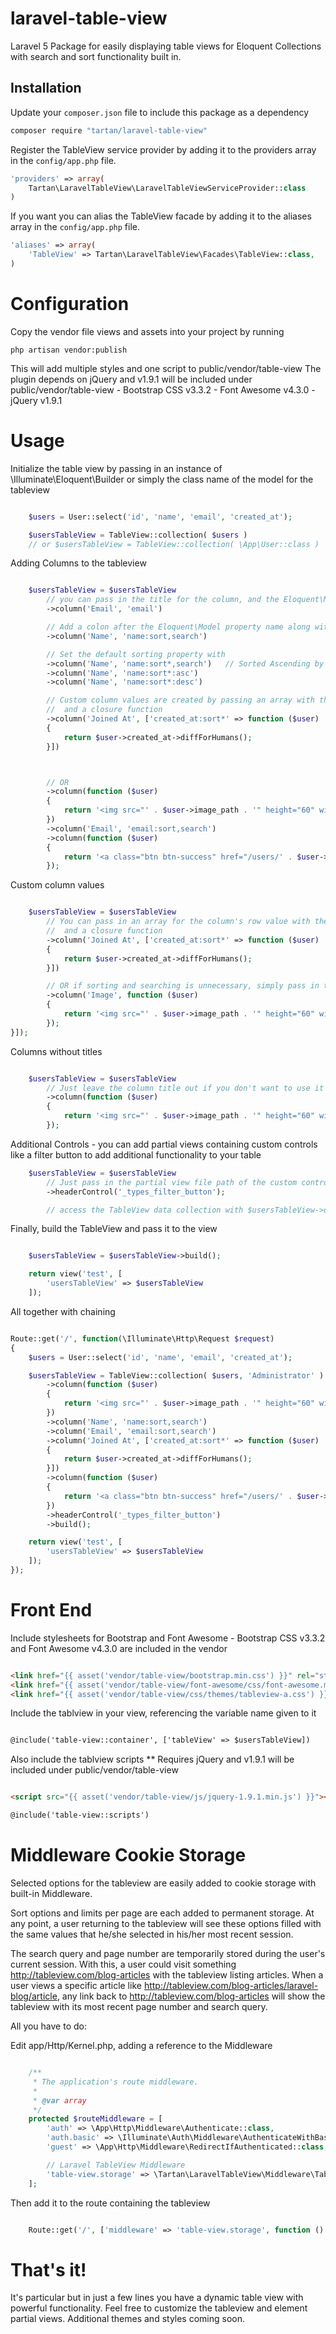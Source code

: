 # laravel-table-view

Laravel 5 Package for easily displaying table views for Eloquent Collections with search and sort functionality built in.

Installation
----

Update your `composer.json` file to include this package as a dependency
```bash
composer require "tartan/laravel-table-view"
```


Register the TableView service provider by adding it to the providers array in the `config/app.php` file.
```php
'providers' => array(
    Tartan\LaravelTableView\LaravelTableViewServiceProvider::class
)
```

If you want you can alias the TableView facade by adding it to the aliases array in the `config/app.php` file.
```php
'aliases' => array(
    'TableView' => Tartan\LaravelTableView\Facades\TableView::class,
)
```

# Configuration

Copy the vendor file views and assets into your project by running
```
php artisan vendor:publish
```

This will add multiple styles and one script to public/vendor/table-view
The plugin depends on jQuery and v1.9.1 will be included under public/vendor/table-view
	- Bootstrap CSS v3.3.2
	- Font Awesome v4.3.0
	- jQuery v1.9.1



# Usage

Initialize the table view by passing in an instance of \Illuminate\Eloquent\Builder or simply the class name of the model for the tableview
```php

	$users = User::select('id', 'name', 'email', 'created_at');

	$usersTableView = TableView::collection( $users )
	// or $usersTableView = TableView::collection( \App\User::class )

```

Adding Columns to the tableview
```php

	$usersTableView = $usersTableView
		// you can pass in the title for the column, and the Eloquent\Model property name
		->column('Email', 'email')

		// Add a colon after the Eloquent\Model property name along with sort and/or search to enable these options
		->column('Name', 'name:sort,search')

		// Set the default sorting property with 
		->column('Name', 'name:sort*,search')	// Sorted Ascending by default or specify
		->column('Name', 'name:sort*:asc')
		->column('Name', 'name:sort*:desc')

		// Custom column values are created by passing an array with the Eloquent\Model property name as the key
		//  and a closure function
		->column('Joined At', ['created_at:sort*' => function ($user) 
		{
			return $user->created_at->diffForHumans();
		}])



		// OR
		->column(function ($user) 
		{
			return '<img src="' . $user->image_path . '" height="60" width="60">';
		})
		->column('Email', 'email:sort,search')
		->column(function ($user) 
		{
			return '<a class="btn btn-success" href="/users/' . $user->id . '">View</a>';
		});

```

Custom column values
```php

	$usersTableView = $usersTableView
		// You can pass in an array for the column's row value with the Eloquent\Model property name as the key
		//  and a closure function
		->column('Joined At', ['created_at:sort*' => function ($user) 
		{
			return $user->created_at->diffForHumans();
		}])

		// OR if sorting and searching is unnecessary, simply pass in the Closure instead of the array
		->column('Image', function ($user) 
		{
			return '<img src="' . $user->image_path . '" height="60" width="60">';
		});
}]);

```

Columns without titles
```php

	$usersTableView = $usersTableView
		// Just leave the column title out if you don't want to use it
		->column(function ($user) 
		{
			return '<img src="' . $user->image_path . '" height="60" width="60">';
		});

```

Additional Controls - you can add partial views containing custom controls like a filter button to add additional functionality to your table
```php
	$usersTableView = $usersTableView
		// Just pass in the partial view file path of the custom control
		->headerControl('_types_filter_button');

		// access the TableView data collection with $usersTableView->data()

```

Finally, build the TableView and pass it to the view
```php

	$usersTableView = $usersTableView->build();

	return view('test', [
		'usersTableView' => $usersTableView
	]);

```

All together with chaining
```php

Route::get('/', function(\Illuminate\Http\Request $request) 
{
	$users = User::select('id', 'name', 'email', 'created_at');

	$usersTableView = TableView::collection( $users, 'Administrator' )
		->column(function ($user) 
		{
			return '<img src="' . $user->image_path . '" height="60" width="60">';
		})
		->column('Name', 'name:sort,search')
		->column('Email', 'email:sort,search')
		->column('Joined At', ['created_at:sort*' => function ($user) 
		{
			return $user->created_at->diffForHumans();
		}])
		->column(function ($user) 
		{
			return '<a class="btn btn-success" href="/users/' . $user->id . '">View</a>';
		})
		->headerControl('_types_filter_button')
		->build();

	return view('test', [
		'usersTableView' => $usersTableView
	]);
});

```
# Front End
Include stylesheets for Bootstrap and Font Awesome
	- Bootstrap CSS v3.3.2 and Font Awesome v4.3.0 are included in the vendor
```html

<link href="{{ asset('vendor/table-view/bootstrap.min.css') }}" rel="stylesheet" />
<link href="{{ asset('vendor/table-view/font-awesome/css/font-awesome.min.css') }}" rel="stylesheet" />
<link href="{{ asset('vendor/table-view/css/themes/tableview-a.css') }}" rel="stylesheet" />

```

Include the tablview in your view, referencing the variable name given to it
```html

@include('table-view::container', ['tableView' => $usersTableView])

```

Also include the tablview scripts
	** Requires jQuery and v1.9.1 will be included under public/vendor/table-view
```html

<script src="{{ asset('vendor/table-view/js/jquery-1.9.1.min.js') }}"></script>

@include('table-view::scripts')

```

# Middleware Cookie Storage
Selected options for the tableview are easily added to cookie storage with built-in Middleware.  

Sort options and limits per page are each added to permanent storage.  At any point, a user returning to the tableview will see these options filled with the same values that he/she selected in his/her most recent session.  

The search query and page number are temporarily stored during the user's current session.  With this, a user could visit something http://tableview.com/blog-articles with the tableview listing articles.  When a user views a specific article like http://tableview.com/blog-articles/laravel-blog/article, any link back to http://tableview.com/blog-articles will show the tableview with its most recent page number and search query.

All you have to do:

Edit app/Http/Kernel.php, adding a reference to the Middleware
```php

    /**
     * The application's route middleware.
     *
     * @var array
     */
    protected $routeMiddleware = [
        'auth' => \App\Http\Middleware\Authenticate::class,
        'auth.basic' => \Illuminate\Auth\Middleware\AuthenticateWithBasicAuth::class,
        'guest' => \App\Http\Middleware\RedirectIfAuthenticated::class,

        // Laravel TableView Middleware
        'table-view.storage' => \Tartan\LaravelTableView\Middleware\TableViewCookieStorage::class,
    ];
```

Then add it to the route containing the tableview
```php

    Route::get('/', ['middleware' => 'table-view.storage', function () {

```

# That's it!
It's particular but in just a few lines you have a dynamic table view with powerful functionality.  Feel free to customize the tableview and element partial views.  Additional themes and styles coming soon.
